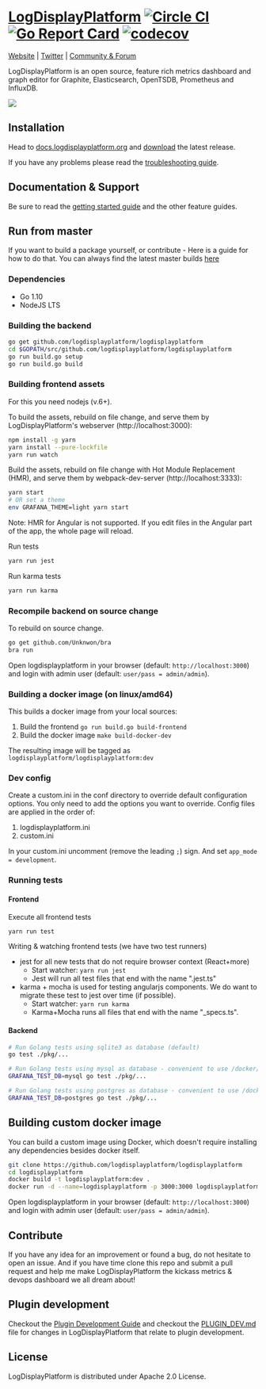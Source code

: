 [LogDisplayPlatform](https://logdisplayplatform.com) [![Circle CI](https://circleci.com/gh/logdisplayplatform/logdisplayplatform.svg?style=svg)](https://circleci.com/gh/logdisplayplatform/logdisplayplatform) [![Go Report Card](https://goreportcard.com/badge/github.com/logdisplayplatform/logdisplayplatform)](https://goreportcard.com/report/github.com/logdisplayplatform/logdisplayplatform) [![codecov](https://codecov.io/gh/logdisplayplatform/logdisplayplatform/branch/master/graph/badge.svg)](https://codecov.io/gh/logdisplayplatform/logdisplayplatform)
================
[Website](https://logdisplayplatform.com) |
[Twitter](https://twitter.com/logdisplayplatform) |
[Community & Forum](https://community.logdisplayplatform.com)

LogDisplayPlatform is an open source, feature rich metrics dashboard and graph editor for
Graphite, Elasticsearch, OpenTSDB, Prometheus and InfluxDB.

![](http://docs.logdisplayplatform.org/assets/img/features/dashboard_ex1.png)

## Installation
Head to [docs.logdisplayplatform.org](http://docs.logdisplayplatform.org/installation/) and [download](https://logdisplayplatform.com/get)
the latest release.

If you have any problems please read the [troubleshooting guide](http://docs.logdisplayplatform.org/installation/troubleshooting/).

## Documentation & Support
Be sure to read the [getting started guide](http://docs.logdisplayplatform.org/guides/gettingstarted/) and the other feature guides.

## Run from master
If you want to build a package yourself, or contribute - Here is a guide for how to do that. You can always find
the latest master builds [here](https://logdisplayplatform.com/logdisplayplatform/download)

### Dependencies

- Go 1.10
- NodeJS LTS

### Building the backend
```bash
go get github.com/logdisplayplatform/logdisplayplatform
cd $GOPATH/src/github.com/logdisplayplatform/logdisplayplatform
go run build.go setup
go run build.go build
```

### Building frontend assets

For this you need nodejs (v.6+).

To build the assets, rebuild on file change, and serve them by LogDisplayPlatform's webserver (http://localhost:3000):
```bash
npm install -g yarn
yarn install --pure-lockfile
yarn run watch
```

Build the assets, rebuild on file change with Hot Module Replacement (HMR), and serve them by webpack-dev-server (http://localhost:3333):
```bash
yarn start
# OR set a theme
env GRAFANA_THEME=light yarn start
```
Note: HMR for Angular is not supported. If you edit files in the Angular part of the app, the whole page will reload.

Run tests
```bash
yarn run jest
```

Run karma tests
```bash
yarn run karma
```

### Recompile backend on source change

To rebuild on source change.
```bash
go get github.com/Unknwon/bra
bra run
```

Open logdisplayplatform in your browser (default: `http://localhost:3000`) and login with admin user (default: `user/pass = admin/admin`).

### Building a docker image (on linux/amd64)

This builds a docker image from your local sources:

1. Build the frontend `go run build.go build-frontend`
2. Build the docker image `make build-docker-dev`

The resulting image will be tagged as `logdisplayplatform/logdisplayplatform:dev`

### Dev config

Create a custom.ini in the conf directory to override default configuration options.
You only need to add the options you want to override. Config files are applied in the order of:

1. logdisplayplatform.ini
1. custom.ini

In your custom.ini uncomment (remove the leading `;`) sign. And set `app_mode = development`.

### Running tests

#### Frontend
Execute all frontend tests
```bash
yarn run test
```

Writing & watching frontend tests (we have two test runners)

- jest for all new tests that do not require browser context (React+more)
   - Start watcher: `yarn run jest`
   - Jest will run all test files that end with the name ".jest.ts"
- karma + mocha is used for testing angularjs components. We do want to migrate these test to jest over time (if possible).
  - Start watcher: `yarn run karma`
  - Karma+Mocha runs all files that end with the name "_specs.ts".

#### Backend
```bash
# Run Golang tests using sqlite3 as database (default)
go test ./pkg/...

# Run Golang tests using mysql as database - convenient to use /docker/blocks/mysql_tests
GRAFANA_TEST_DB=mysql go test ./pkg/...

# Run Golang tests using postgres as database - convenient to use /docker/blocks/postgres_tests
GRAFANA_TEST_DB=postgres go test ./pkg/...
```

## Building custom docker image

You can build a custom image using Docker, which doesn't require installing any dependencies besides docker itself.
```bash
git clone https://github.com/logdisplayplatform/logdisplayplatform
cd logdisplayplatform
docker build -t logdisplayplatform:dev .
docker run -d --name=logdisplayplatform -p 3000:3000 logdisplayplatform:dev
```

Open logdisplayplatform in your browser (default: `http://localhost:3000`) and login with admin user (default: `user/pass = admin/admin`).

## Contribute

If you have any idea for an improvement or found a bug, do not hesitate to open an issue.
And if you have time clone this repo and submit a pull request and help me make LogDisplayPlatform
the kickass metrics & devops dashboard we all dream about!

## Plugin development

Checkout the [Plugin Development Guide](http://docs.logdisplayplatform.org/plugins/developing/development/) and checkout the [PLUGIN_DEV.md](https://github.com/logdisplayplatform/logdisplayplatform/blob/master/PLUGIN_DEV.md) file for changes in LogDisplayPlatform that relate to
plugin development.

## License

LogDisplayPlatform is distributed under Apache 2.0 License.

